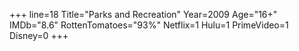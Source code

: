 +++
line=18
Title="Parks and Recreation"
Year=2009
Age="16+"
IMDb="8.6"
RottenTomatoes="93%"
Netflix=1
Hulu=1
PrimeVideo=1
Disney=0
+++

